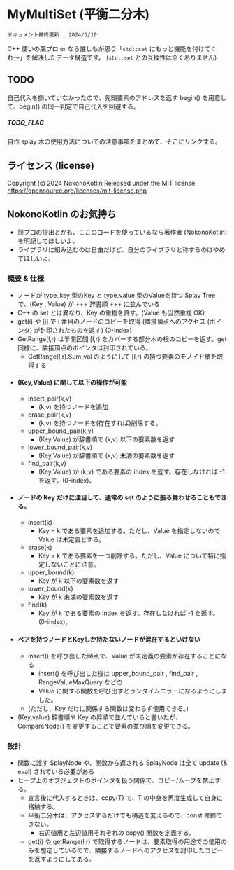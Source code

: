# MyMultiSet (平衡二分木)

`ドキュメント最終更新 : 2024/5/10`

C++ 使いの競プロ er なら誰しもが思う「`std::set` にもっと機能を付けてくれ〜」を解決したデータ構造です。
(`std::set` との互換性は全くありません)

## TODO 
自己代入を捌いていなかったので、先頭要素のアドレスを返す begin() を用意して、begin() の同一判定で自己代入を回避する。

##### TODO_FLAG
自作 splay 木の使用方法についての注意事項をまとめて、そこにリンクする。

## ライセンス (license)
Copyright (c) 2024 NokonoKotlin
Released under the MIT license
https://opensource.org/licenses/mit-license.php


## NokonoKotlin のお気持ち
- 競プロの提出とかも、ここのコードを使っているなら著作者 (NokonoKotlin) を明記してほしいよ。
- ライブラリに組み込むのは自由だけど、自分のライブラリと称するのはやめてほしいよ。




### 概要 & 仕様
- ノードが type_key 型のKey と type_value 型のValueを持つ Splay Tree で、(Key , Value) が +++ 辞書順 +++ に並んでいる
- C++ の set とは異なり、Key の重複を許す。(Value も当然重複 OK)
- get(i) や [i] で i 番目のノードのコピーを取得 (隣接頂点へのアクセス (ポインタ) が封印されたものを返す) (0-index)
- GetRange(l,r) は半開区間 [l,r) をカバーする部分木の根のコピーを返す。get 同様に、隣接頂点のポインタは封印されている。
    - GetRange(l,r).Sum_val のようにして [l,r) の持つ要素のモノイド積を取得する
- #### (Key,Value) に関して以下の操作が可能
    - insert_pair(k,v)  
        -  (k,v) を持つノードを追加
    - erase_pair(k,v) 
        -  (k,v) を持つノードを(存在すれば)削除する。
    - upper_bound_pair(k,v) 
        - (Key,Value) が辞書順で (k,v) 以下の要素数を返す
    - lower_bound_pair(k,v)  
        - (Key,Value) が辞書順で (k,v) 未満の要素数を返す
    - find_pair(k,v) 
        - (Key,Value) が (k,v) である要素の index を返す。存在しなければ -1 を返す。(0-index)、    
- #### ノードの Key だけに注目して、通常の set のように振る舞わせることもできる。  
    - insert(k) 
        -  Key = k である要素を追加する。ただし、Value を指定しないので Value は未定義とする。
    - erase(k) 
        -  Key = k である要素を一つ削除する。ただし、Value について特に指定しないことに注意。
    - upper_bound(k) 
        - Key が k 以下の要素数を返す
    - lower_bound(k)
        - Key が k 未満の要素数を返す
    - find(k)
        - Key が k である要素の index を返す。存在しなければ -1 を返す。(0-index)、
- #### ペアを持つノードとKeyしか持たないノードが混在するといけない
    - insert() を呼び出した時点で、Value が未定義の要素が存在することになる
        - insert() を呼び出した後は upper_bound_pair , find_pair , RangeValueMaxQuery などの
        - Value に関する関数を呼び出すとランタイムエラーになるようにしました。
    - (ただし、Key だけに関係する関数は変わらず使用できる。)
- (Key,value) 辞書順や Key の昇順で並んでいると書いたが、CompareNode() を変更することで要素の並び順を変更できる。

### 設計
- 関数に渡す SplayNode や、関数から返される SplayNode は全て update (& eval) されている必要がある
- ヒープ上のオブジェクトのポインタを扱う関係で、コピー/ムーブを禁止する。
    - 宣言後に代入するときは、copy(T) で、T の中身を再度生成して自身に格納する。
    - 平衡二分木は、アクセスするだけでも構造を変えるので、const 修飾できない。
        - 右辺値用と左辺値用それぞれの copy() 関数を定義する。
    - get(i) や getRange(l,r) で取得するノードは、要素取得の用途での使用のみを想定しているので、隣接するノードへのアクセスを封印したコピーを返すようにしてある。